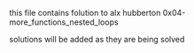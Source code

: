 this file contains folution to alx hubberton 0x04-more_functions_nested_loops

solutions will be added as they are being solved
